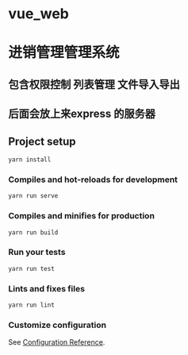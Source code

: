 # vue_web
# 进销管理管理系统
## 包含权限控制 列表管理 文件导入导出
## 后面会放上来express 的服务器
## Project setup
```
yarn install
```

### Compiles and hot-reloads for development
```
yarn run serve
```

### Compiles and minifies for production
```
yarn run build
```

### Run your tests
```
yarn run test
```

### Lints and fixes files
```
yarn run lint
```

### Customize configuration
See [Configuration Reference](https://cli.vuejs.org/config/).
